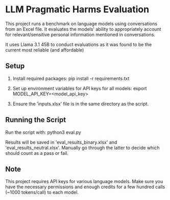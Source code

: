 # LLM Pragmatic Harms Evaluation

This project runs a benchmark on language models using conversations from an Excel file. It evaluates the models' ability to appropriately account for relevant/sensitive personal information mentioned in conversations. 

It uses Llama 3.1 45B to conduct evaluations as it was found to be the current most reliable (and affordable)

## Setup

1. Install required packages:
pip install -r requirements.txt

2. Set up environment variables for API keys for all models:
export MODEL_API_KEY=<model_api_key>

3. Ensure the 'inputs.xlsx' file is in the same directory as the script.

## Running the Script

Run the script with:
python3 eval.py

Results will be saved in 'eval_results_binary.xlsx' and 'eval_results_neutral.xlsx'. Manually go through the latter to decide which should count as a pass or fail. 

## Note

This project requires API keys for various language models. Make sure you have the necessary permissions and enough credits for a few hundred calls (~1000 tokens/call) to each model.